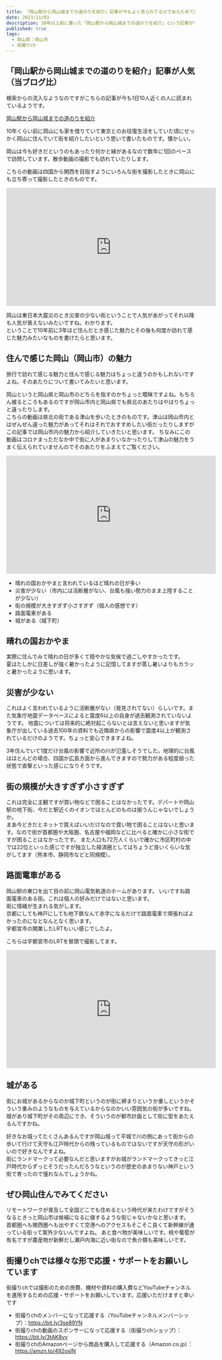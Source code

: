 ```yaml
---
title: 「岡山駅から岡山城までの道のりを紹介」記事が今もよく見られてるのであらためて岡山の魅力を書いてみる
date: 2023/11/03
description: 10年以上前に書いた「岡山駅から岡山城までの道のりを紹介」という記事が今もよく見られている件について
published: true
tags:
  - 岡山県：岡山市
  - 街撮りch
---
```


##  「岡山駅から岡山城までの道のりを紹介」記事が人気（当ブログ比）

検索からの流入なようなのですがこちらの記事が今も1日10人近くの人に読まれているようです。

<a href="/2011/08/31/1.html">岡山駅から岡山城までの道のりを紹介</a>

10年くらい前に岡山にも家を借りていて東京とのお往復生活をしていた頃にせっかく岡山に住んでいて街を紹介したいという思いで書いたものです。懐かしい。

岡山は今も好きだというのもあったり何かと縁があるなので数年に1回のペースで訪問しています。散歩動画の撮影でも訪れていたりします。

こちらの動画は四国から関西を目指すようにいろんな街を撮影したときに岡山にも立ち寄って撮影したときのものです。

<div class="youtube">
<iframe width="560" height="315" src="https://www.youtube.com/embed/MSxoOqnQMDU?si=-Ek7afpx48Vllgfa" title="YouTube video player" frameborder="0" allow="accelerometer; autoplay; clipboard-write; encrypted-media; gyroscope; picture-in-picture; web-share" allowfullscreen></iframe>
</div>

岡山は東日本大震災のとき災害の少ない街ということで人気があがってそれ以降も人気が衰えないみたいですね。わかります。  
ということで10年前に3年ほど住んだとき感じた魅力とその後も何度か訪れて感じた魅力みたいなものを書けたらと思います。

## 住んで感じた岡山（岡山市）の魅力

旅行で訪れて感じる魅力と住んで感じる魅力はちょっと違うのかもしれないですよね。そのあたりについて書いてみたいと思います。

<!-- more -->

岡山というと岡山県と岡山市のどちらを指すのかちょっと曖昧ですよね。もちろん被るところもあるのですが岡山市内と岡山県でも県北のあたりはやはりちょっと違ったりします。  
こちらの動画は県北の街である津山を歩いたときのものです。津山は岡山市内とはぜんぜん違った魅力があってそれはそれでおすすめしたい街だったりしますがこの記事では岡山市内の魅力から紹介していきたいと思います。
ちなみにこの動画はコロナまっただなか中で街に人があまりいなかったりして津山の魅力をうまく伝えられていませんのでそのあたりをふまえてご覧ください。

<div class="youtube">
<iframe width="560" height="315" src="https://www.youtube.com/embed/9KGf-0hV07I?si=OQ2-QkZ2oB6Whwn4" title="YouTube video player" frameborder="0" allow="accelerometer; autoplay; clipboard-write; encrypted-media; gyroscope; picture-in-picture; web-share" allowfullscreen></iframe>
</div>

* 晴れの国おかやまと言われているほど晴れの日が多い
* 災害が少ない（市内には活断層がない、台風も強い勢力のまま上陸することが少ない）
* 街の規模が大きすぎず小さすぎず（個人の感想です）
* 路面電車がある
* 城がある（城下町）

## 晴れの国おかやま
実際に住んでみて晴れの日が多くて穏やかな気候で過ごしやすかったです。  
夏はたしかに日差しが強く暑かったように記憶してますが蒸し暑いよりもカラッと暑かったように思います。

## 災害が少ない
これはよく言われているように活断層がない（発見されてない）らしいです。また気象庁地震データベースによると震度6以上の自身が過去観測されていないようです。
地震については将来的に絶対起こらないとは言えないと思いますが気象庁が出している過去100年の資料でも近隣県からの影響で震度4以上が観測されているだけのようです。ちょっと安心できますよね。

3年住んでいて1度だけ台風の影響で近所の川が氾濫しそうでした。地理的に台風はほとんどの場合、四国か広島方面から進んできますので勢力がある程度弱った状態で直撃といった感じになりそうです。

## 街の規模が大きすぎず小さすぎず
これは完全に主観ですが買い物などで困ることはなかったです。デパートや岡山駅の地下街、今だと駅近くのイオンでほとんどのものは揃うんじゃないでしょうか。  
まあ今どきだとネットで買えばいいだけなので買い物で困ることはないと思います。なので街が首都圏や大阪圏、名古屋や福岡などに比べると確かに小さな街ですが困ることはなかったです。
また人口も72万人くらいで確かに市区町村の中では22位といった感じですが独立した経済圏としてはちょうど良いくらいな気がしてます（熊本市、静岡市などと同規模）。

## 路面電車がある
岡山駅の東口を出て目の前に岡山電気軌道のホームがあります。
いいですね路面電車のある街。これは個人の好みだけではないと思います。  
街に情緒が生まれる気がします。  
京都にしても神戸にしても地下鉄なんて赤字になるだけで路面電車で頑張ればよかったのになとなんとなく思います。  
宇都宮市の開業したLRTもいい感じでしたよ。

こちらは宇都宮市のLRTを冒頭で撮影してます。

<div class="youtube">
<iframe width="560" height="315" src="https://www.youtube.com/embed/gySagOf377Y?si=0HaqB8gCg6BaznJt" title="YouTube video player" frameborder="0" allow="accelerometer; autoplay; clipboard-write; encrypted-media; gyroscope; picture-in-picture; web-share" allowfullscreen></iframe>
</div>

## 城がある
街にお城があるからなのか城下町というのが街に締まりというか重しというかそういう重みのようなものを与えているからなのかいい雰囲気の街が多いですね。
城があり城下町がその周辺にでき、そういうのが都市計画として街に型をあたえるんですかね。

好きなお城ってたくさんあるんですが岡山城って平城で川の側にあって街からの歩いて行けて天守も江戸時代からの残っているものではないですが天守の形がいいので好きなんですよね。  
街にランドマークって必要なんだと思いますがお城がランドマークってきっと江戸時代からずっとそうだったんだろうなというのが歴史のあまりない神戸という街で育ったので憧れなんでしょうかね。

## ぜひ岡山住んでみてください
リモートワークが普及して全国どこでも住めるという時代が来たわけですがそうなるときっと岡山市は候補になるに値するような街じゃないかなと思います。  
首都圏へも関西圏へも出やすくて空港へのアクセスもそこそこ良くて新幹線が通っている街って案外少ないんですよね。
あと食べ物が美味しいです。桃や葡萄が有名ですが農産物が新鮮だし瀬戸内海に近い街なので魚介類も美味しいです。

## 街撮りchでは様々な形で応援・サポートをお願いしています

街撮りchでは撮影のための旅費、機材や資料の購入費などYouTubeチャンネルを運用するための応援・サポートをお願いしています。応援いただけますと幸いです

* 街撮りchのメンバーになって応援する（YouTubeチャンネルメンバーシップ）：https://bit.ly/3se89YN
* 街撮りchの動画のスポンサーになって応援する（街撮りchショップ）：https://bit.ly/3tAK8vv
* 街撮りchのAmazonページから商品を購入して応援する（Amazon.co.jp）：https://amzn.to/492osIN

















